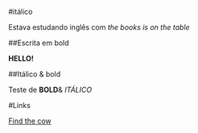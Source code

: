#itálico

Estava estudando inglês com _the books is on the table_

##Escrita em bold

**HELLO!**

##Itálico & bold

Teste de __BOLD__& *ITÁLICO*

#Links

[Find the cow](https://findtheinvisiblecow.com
"Encontre a vaca")